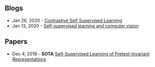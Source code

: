 ## Blogs
- Jan 26, 2020 - [Contrastive Self Supervised Learning](https://ankeshanand.com/blog/2020/01/26/contrative-self-supervised-learning.html)
- Jan 13, 2020 - [Self-supervised learning and computer vision](https://www.fast.ai/2020/01/13/self_supervised/)

## Papers
- Dec 4, 2019 - **SOTA** [Self-Supervised Learning of Pretext-Invariant Representations](https://arxiv.org/abs/1912.01991)
